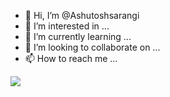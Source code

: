 - 👋 Hi, I’m @Ashutoshsarangi
- 👀 I’m interested in ...
- 🌱 I’m currently learning ...
- 💞️ I’m looking to collaborate on ...
- 📫 How to reach me ...

<img src='https://github-readme-stats.vercel.app/api?username=Ashutoshsarangi&&show_icons=true&title_color=ffffff&icon_color=bb2acf&text_color=daf7dc&bg_color=151515'/>
